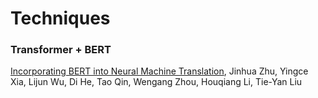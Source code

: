 # Techniques

### Transformer + BERT

[Incorporating BERT into Neural Machine Translation](https://arxiv.org/abs/2002.06823), Jinhua Zhu, Yingce Xia, Lijun Wu, Di He, Tao Qin, Wengang Zhou, Houqiang Li, Tie-Yan Liu

